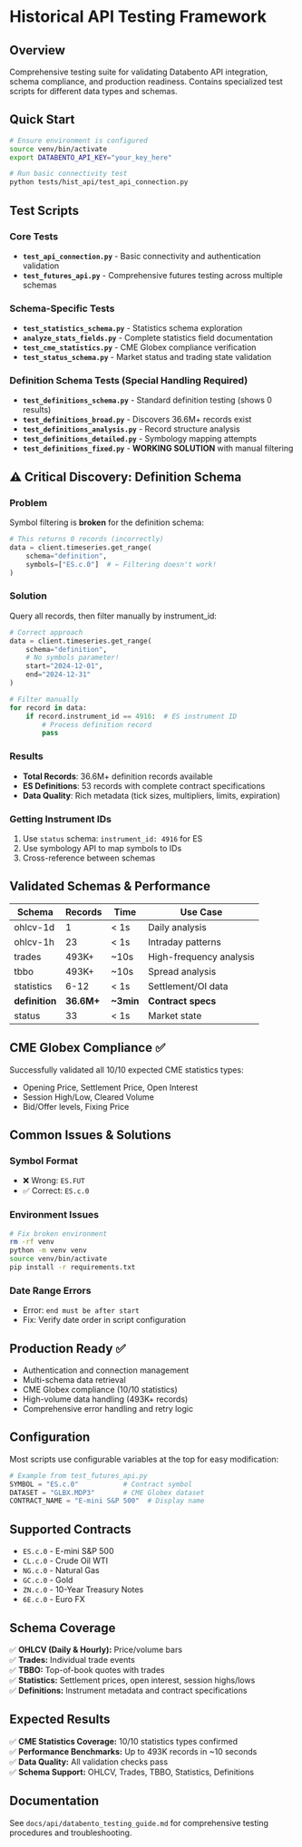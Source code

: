 # Historical API Testing Framework

## Overview
Comprehensive testing suite for validating Databento API integration, schema compliance, and production readiness. Contains specialized test scripts for different data types and schemas.

## Quick Start
```bash
# Ensure environment is configured
source venv/bin/activate
export DATABENTO_API_KEY="your_key_here"

# Run basic connectivity test
python tests/hist_api/test_api_connection.py
```

## Test Scripts

### Core Tests
- **`test_api_connection.py`** - Basic connectivity and authentication validation
- **`test_futures_api.py`** - Comprehensive futures testing across multiple schemas

### Schema-Specific Tests  
- **`test_statistics_schema.py`** - Statistics schema exploration
- **`analyze_stats_fields.py`** - Complete statistics field documentation
- **`test_cme_statistics.py`** - CME Globex compliance verification
- **`test_status_schema.py`** - Market status and trading state validation

### Definition Schema Tests (Special Handling Required)
- **`test_definitions_schema.py`** - Standard definition testing (shows 0 results)
- **`test_definitions_broad.py`** - Discovers 36.6M+ records exist
- **`test_definitions_analysis.py`** - Record structure analysis
- **`test_definitions_detailed.py`** - Symbology mapping attempts  
- **`test_definitions_fixed.py`** - **WORKING SOLUTION** with manual filtering

## ⚠️ Critical Discovery: Definition Schema

### Problem
Symbol filtering is **broken** for the definition schema:
```python
# This returns 0 records (incorrectly)
data = client.timeseries.get_range(
    schema="definition",
    symbols=["ES.c.0"]  # ← Filtering doesn't work!
)
```

### Solution
Query all records, then filter manually by instrument_id:
```python
# Correct approach
data = client.timeseries.get_range(
    schema="definition",
    # No symbols parameter!
    start="2024-12-01",
    end="2024-12-31"
)

# Filter manually
for record in data:
    if record.instrument_id == 4916:  # ES instrument ID
        # Process definition record
        pass
```

### Results
- **Total Records**: 36.6M+ definition records available
- **ES Definitions**: 53 records with complete contract specifications
- **Data Quality**: Rich metadata (tick sizes, multipliers, limits, expiration)

### Getting Instrument IDs
1. Use `status` schema: `instrument_id: 4916` for ES
2. Use symbology API to map symbols to IDs
3. Cross-reference between schemas

## Validated Schemas & Performance

| Schema | Records | Time | Use Case |
|--------|---------|------|----------|
| ohlcv-1d | 1 | < 1s | Daily analysis |
| ohlcv-1h | 23 | < 1s | Intraday patterns |
| trades | 493K+ | ~10s | High-frequency analysis |
| tbbo | 493K+ | ~10s | Spread analysis |
| statistics | 6-12 | < 1s | Settlement/OI data |
| **definition** | **36.6M+** | **~3min** | **Contract specs** |
| status | 33 | < 1s | Market state |

## CME Globex Compliance ✅
Successfully validated all 10/10 expected CME statistics types:
- Opening Price, Settlement Price, Open Interest
- Session High/Low, Cleared Volume
- Bid/Offer levels, Fixing Price

## Common Issues & Solutions

### Symbol Format
- ❌ Wrong: `ES.FUT` 
- ✅ Correct: `ES.c.0`

### Environment Issues
```bash
# Fix broken environment
rm -rf venv
python -m venv venv
source venv/bin/activate
pip install -r requirements.txt
```

### Date Range Errors
- Error: `end must be after start`
- Fix: Verify date order in script configuration

## Production Ready ✅
- Authentication and connection management
- Multi-schema data retrieval  
- CME Globex compliance (10/10 statistics)
- High-volume data handling (493K+ records)
- Comprehensive error handling and retry logic

## Configuration

Most scripts use configurable variables at the top for easy modification:

```python
# Example from test_futures_api.py
SYMBOL = "ES.c.0"           # Contract symbol
DATASET = "GLBX.MDP3"       # CME Globex dataset
CONTRACT_NAME = "E-mini S&P 500"  # Display name
```

## Supported Contracts

- `ES.c.0` - E-mini S&P 500
- `CL.c.0` - Crude Oil WTI  
- `NG.c.0` - Natural Gas
- `GC.c.0` - Gold
- `ZN.c.0` - 10-Year Treasury Notes
- `6E.c.0` - Euro FX

## Schema Coverage

✅ **OHLCV (Daily & Hourly):** Price/volume bars  
✅ **Trades:** Individual trade events  
✅ **TBBO:** Top-of-book quotes with trades  
✅ **Statistics:** Settlement prices, open interest, session highs/lows  
✅ **Definitions:** Instrument metadata and contract specifications  

## Expected Results

✅ **CME Statistics Coverage:** 10/10 statistics types confirmed  
✅ **Performance Benchmarks:** Up to 493K records in ~10 seconds  
✅ **Data Quality:** All validation checks pass  
✅ **Schema Support:** OHLCV, Trades, TBBO, Statistics, Definitions

## Documentation

See `docs/api/databento_testing_guide.md` for comprehensive testing procedures and troubleshooting. 